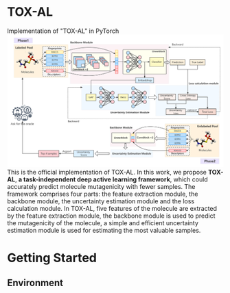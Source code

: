 # TOX-AL
Implementation of "TOX-AL" in PyTorch
![image](https://github.com/Felicityxuhy/TOX-AL/blob/main/TOX-AL%20Structure.png)
This is the official implementation of TOX-AL. In this work, we propose **TOX-AL**, **a task-independent deep active learning framework**, which could accurately predict molecule mutagenicity with fewer samples. The framework comprises four parts: the feature extraction module, the backbone module, the uncertainty estimation module and the loss calculation module. In TOX-AL, five features of the molecule are extracted by the feature extraction module, the backbone module is used to predict the mutagenicity of the molecule, a simple and efficient uncertainty estimation module is used for estimating the most valuable samples.

# Getting Started
## Environment

